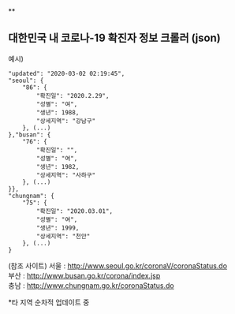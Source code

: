 **

## 대한민국 내 코로나-19 확진자 정보 크롤러 (json)

예시)

	"updated": "2020-03-02 02:19:45",
	"seoul": {
		"86": {
			"확진일": "2020.2.29",
			"성별": "여",
			"생년": 1988,
			"상세지역": "강남구"
		}, (...)
	},"busan": {
		"76": {
			"확진일": "",
			"성별": "여",
			"생년": 1982,
			"상세지역": "사하구"
		}, (...)
	}},
	"chungnam": {
		"75": {
			"확진일": "2020.03.01",
			"성별": "여",
			"생년": 1999,
			"상세지역": "천안"
		}, (...)
	}



(참조 사이트)
서울 : http://www.seoul.go.kr/coronaV/coronaStatus.do  
부산 : http://www.busan.go.kr/corona/index.jsp  
충남 : http://www.chungnam.go.kr/coronaStatus.do  

*타 지역 순차적 업데이트 중
